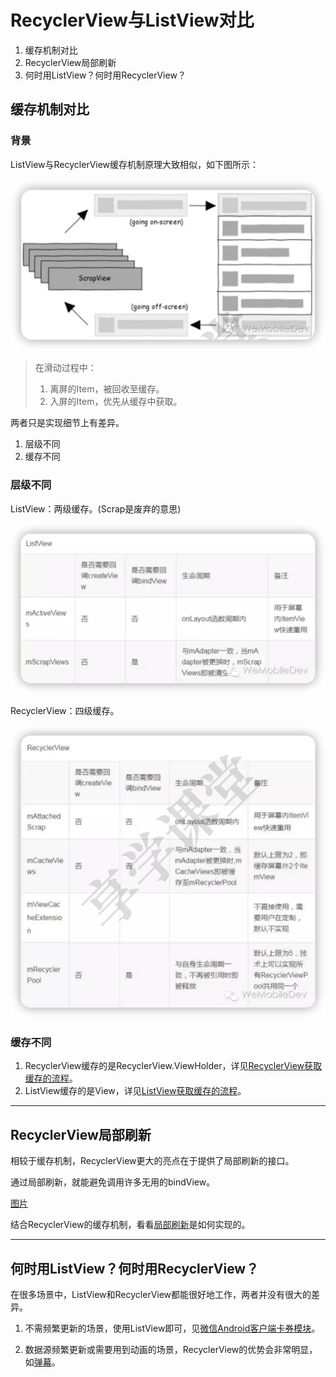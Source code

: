 # RecyclerView与ListView对比
1. 缓存机制对比
2. RecyclerView局部刷新
3. 何时用ListView？何时用RecyclerView？
## 缓存机制对比

### 背景
ListView与RecyclerView缓存机制原理大致相似，如下图所示：

![](img/e656a805.png)

>在滑动过程中：
>1. 离屏的Item，被回收至缓存。
>2. 入屏的Item，优先从缓存中获取。

两者只是实现细节上有差异。

1. 层级不同
2. 缓存不同

### 层级不同
ListView：两级缓存。(Scrap是废弃的意思)

![](img/3c8f3955.png)

RecyclerView：四级缓存。

![](img/d84aff53.png)

### 缓存不同
1. RecyclerView缓存的是RecyclerView.ViewHolder，详见[RecyclerView获取缓存的流程](doc/RecyclerView获取缓存的流程.md)。
2. ListView缓存的是View，详见[ListView获取缓存的流程](doc/ListView获取缓存的流程.md)。

***
## RecyclerView局部刷新
相较于缓存机制，RecyclerView更大的亮点在于提供了局部刷新的接口。

通过局部刷新，就能避免调用许多无用的bindView。

[图片]()

结合RecyclerView的缓存机制，看看[局部刷新](doc/RecyclerView局部刷新实现原理.md)是如何实现的。

***
## 何时用ListView？何时用RecyclerView？
在很多场景中，ListView和RecyclerView都能很好地工作，两者并没有很大的差异。

1. 不需频繁更新的场景，使用ListView即可，见[微信Android客户端卡券模块](doc/微信Android客户端卡券模块.md)。

2. 数据源频繁更新或需要用到动画的场景，RecyclerView的优势会非常明显，如[弹幕](http://www.jianshu.com/p/2232a63442d6)。
